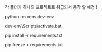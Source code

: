 각 폴더가 하나의 프로젝트로 취급되서 동작 할 예정 !

python -m venv dev-env

dev-env\Scripts\activate.bat

pip install -r requirements.txt

pip freeze > requirements.txt
